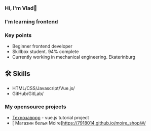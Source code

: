 ### Hi, I'm Vlad👋
### I'm learning frontend


### Key points
*   Beginner frontend developer
*   Skillbox student. 94% complete
*   Currently working in mechanical engineering. Ekaterinburg

## 🛠 Skills
*   HTML/CSS/Javascript/Vue.js/
*   GitHub/GitLab/

### My opensource projects

*   [Технозавррр](https://7918014.github.io/vue-app/#/) - vue.js tutorial project
*   [ Магазин белья Moire]https://7918014.github.io/moire_shop/#/






<!--
**7918014/7918014** is a ✨ _special_ ✨ repository because its `README.md` (this file) appears on your GitHub profile.

Here are some ideas to get you started:

- 🔭 I’m currently working on ...
- 🌱 I’m currently learning ...
- 👯 I’m looking to collaborate on ...
- 🤔 I’m looking for help with ...
- 💬 Ask me about ...
- 📫 How to reach me: ...
- 😄 Pronouns: ...
- ⚡ Fun fact: ...
-->
